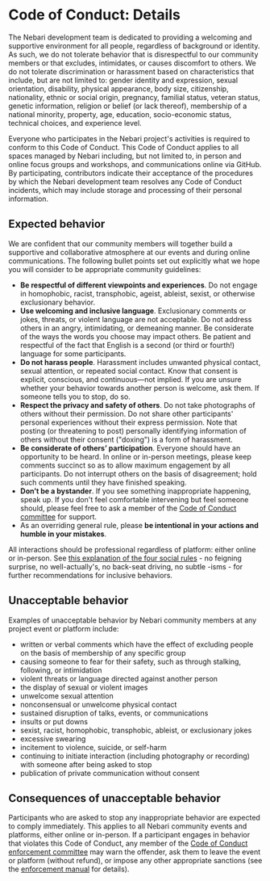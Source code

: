 # Code of Conduct: Details

The Nebari development team is dedicated to providing a welcoming and supportive environment for all people, regardless of background or identity.
As such, we do not tolerate behavior that is disrespectful to our community members or that excludes, intimidates, or causes discomfort to others.
We do not tolerate discrimination or harassment based on characteristics that include, but are not limited to: gender identity and expression, sexual orientation, disability, physical appearance, body size, citizenship, nationality, ethnic or social origin, pregnancy, familial status, veteran status, genetic information, religion or belief (or lack thereof), membership of a national minority, property, age, education, socio-economic status, technical choices, and experience level.

Everyone who participates in the Nebari project's activities is required to conform to this Code of Conduct.
This Code of Conduct applies to all spaces managed by Nebari including, but not limited to, in person and online focus groups and workshops, and communications online via GitHub.
By participating, contributors indicate their acceptance of the procedures by which the Nebari development team resolves any Code of Conduct incidents, which may include storage and processing of their personal information.

## Expected behavior

We are confident that our community members will together build a supportive and collaborative atmosphere at our events and during online communications.
The following bullet points set out explicitly what we hope you will consider to be appropriate community guidelines:

* **Be respectful of different viewpoints and experiences**. Do not engage in homophobic, racist, transphobic, ageist, ableist, sexist, or otherwise exclusionary behavior.
* **Use welcoming and inclusive language**. Exclusionary comments or jokes, threats, or violent language are not acceptable. Do not address others in an angry, intimidating, or demeaning manner. Be considerate of the ways the words you choose may impact others. Be patient and respectful of the fact that English is a second (or third or fourth!) language for some participants.
* **Do not harass people**. Harassment includes unwanted physical contact, sexual attention, or repeated social contact. Know that consent is explicit, conscious, and continuous—not implied. If you are unsure whether your behavior towards another person is welcome, ask them. If someone tells you to stop, do so.
* **Respect the privacy and safety of others**. Do not take photographs of others without their permission. Do not share other participants' personal experiences without their express permission. Note that posting (or threatening to post) personally identifying information of others without their consent ("doxing") is a form of harassment.
* **Be considerate of others’ participation**. Everyone should have an opportunity to be heard. In online or in-person meetings, please keep comments succinct so as to allow maximum engagement by all participants. Do not interrupt others on the basis of disagreement; hold such comments until they have finished speaking.
* **Don’t be a bystander**. If you see something inappropriate happening, speak up. If you don't feel comfortable intervening but feel someone should, please feel free to ask a member of the [Code of Conduct committee](./coc_enforcement.md#the-code-of-conduct-committee) for support.
* As an overriding general rule, please **be intentional in your actions and humble in your mistakes**.

All interactions should be professional regardless of platform: either online or in-person.
See [this explanation of the four social rules](https://www.recurse.com/manual#sub-sec-social-rules) - no feigning surprise, no well-actually's, no back-seat driving, no subtle -isms - for further recommendations for inclusive behaviors.

## Unacceptable behavior

Examples of unacceptable behavior by Nebari community members at any project event or platform include:

* written or verbal comments which have the effect of excluding people on the basis of membership of any specific group
* causing someone to fear for their safety, such as through stalking, following, or intimidation
* violent threats or language directed against another person
* the display of sexual or violent images
* unwelcome sexual attention
* nonconsensual or unwelcome physical contact
* sustained disruption of talks, events, or communications
* insults or put downs
* sexist, racist, homophobic, transphobic, ableist, or exclusionary jokes
* excessive swearing
* incitement to violence, suicide, or self-harm
* continuing to initiate interaction (including photography or recording) with someone after being asked to stop
* publication of private communication without consent

## Consequences of unacceptable behavior

Participants who are asked to stop any inappropriate behavior are expected to comply immediately.
This applies to all Nebari community events and platforms, either online or in-person.
If a participant engages in behavior that violates this Code of Conduct, any member of the [Code of Conduct enforcement committee](./coc_enforcement.md#the-code-of-conduct-committee) may warn the offender, ask them to leave the event or platform (without refund), or impose any other appropriate sanctions (see the [enforcement manual](./coc_enforcement.md) for details).
